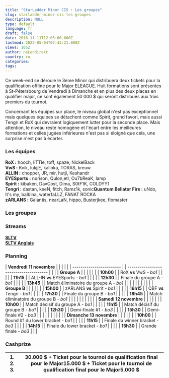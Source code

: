 ```yaml
---
title: "StarLadder Minor CIS : Les groupes"
slug: starladder-minor-cis-les-groupes
description: NULL
type: default
language: fr
draft: false
date: 2016-11-11T12:05:00.000Z
lastmod: 2022-05-04T07:43:21.000Z
views: 1652
author: neLendirekt
country: ru
categories:
tags:
---
```

Ce week-end se déroule le 3ème Minor qui distribuera deux tickets pour la qualification offline pour le Major ELEAGUE. Huit formations sont présentes à St-Pétersbourg de Vendredi à Dimanche et en plus des deux places en qualifier major, ce sont également 50 000 $ qui seront distribués aux trois premiers du tournoi. 

Concernant les équipes sur place, le niveau global n'est pas exceptionnel mais quelques équipes se détachent comme Spirit, grand favori, mais aussi Tengri et RoX qui devraient logiquement lutter pour la seconde place. Mais attention, le niveau reste homogène et l'écart entre les meilleures formations et celles jugées inférieures n'est pas si éloigné que cela, une surprise n'est pas à écarter.

### **Les équipes**

**RoX :** hooch, liTTle, toff, spaze, NickelBack  
**VwS :** Kvik, lukjjE, kalinka, TORAS, kreuw  
**ALLIN :** chopper, JR, mir, hutji, Keshandr  
**EYESports** **:** norison, Qulon,etl, Ou7bReaK, lamp  
**Spirit :** kibaken, DavCost, Dima, S0tF1K, COLDYY1  
**Tengri :** dastan, keeN, fitch, Ramz1k, sonic**Quantum Bellator Fire :** uNdo, It's my, balblna, waterfaLLZ, FANAT ROCKA  
**zARLANS :** Galantis, nearLaN, hippo, Busterjkee, flomaster

###  Les groupes

###   **Streams**

**[SLTV](https://www.twitch.tv/starladder5)**  
**[SLTV Anglais](https://www.twitch.tv/starladder%5Fcs%5Fen2)**

### Planning 

| **Vendredi 11 novembre** |  |                                        |  |  |
| ------------------------ |  | -------------------------------------- |  |  |
| **Groupe A**             |  |                                        |  |  |
| |  **10h00**             |  | RoX **vs** VwS \- _bo1_                |  |  |
| |  **11h15**             |  | ALL-IN **vs** EYESports \- _bo1_       |  |  |
| |  **12h30**             |  | Finale du groupe A - _bo1_             |  |  |
| |  **13h45**             |  | Match éliminatoire du groupe A - _bo1_ |  |  |
| |                        |  |                                        |  |  |
| **Groupe B**             |  |                                        |  |  |
| |  **15h00**             |  | zARLANS **vs** Spirit \- _bo1_         |  |  |
| |  **16h15**             |  | QBF **vs** Tengri \- _bo1_             |  |  |
| |  **17h30**             |  | Finale du groupe B - _bo1_             |  |  |
| |  **18h45**             |  | Match éliminatoire du groupe B - _bo1_ |  |  |
| |                        |  |                                        |  |  |
| **Samedi 12 novembre**   |  |                                        |  |  |
| |  **10h00**             |  | Match décisif du groupe A - _bo1_      |  |  |
| |  **11h15**             |  | Match décisif du groupe B - _bo1_      |  |  |
| |  **12h30**             |  | Demi-finale #1 - _bo3_                 |  |  |
| |  **15h30**             |  | Demi-finale #2 - _bo3_                 |  |  |
| |                        |  |                                        |  |  |
| **Dimanche 13 novembre** |  |                                        |  |  |
| |  **10h00**             |  | Round #1 du lower bracket - _bo1_      |  |  |
| |  **11h15**             |  | Finale du winner bracket - _bo3_       |  |  |
| |  **14h15**             |  | Finale du lower bracket - _bo1_        |  |  |
| |  **15h30**             |  | Grande finale - _bo3_                  |  |  |

### **Cashprize** 

| **1\. 2. 3.** | 30.000 $ + Ticket pour le tournoi de qualification final pour le Major15.000 $ + Ticket pour le tournoi de qualification final pour le Major5.000 $ |
| ------------- | --------------------------------------------------------------------------------------------------------------------------------------------------- |
